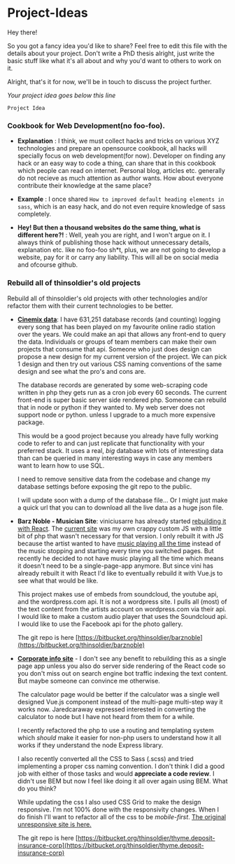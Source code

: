 # Project-Ideas

Hey there! 

So you got a fancy idea you'd like to share? Feel free to edit this file with the details about your project. Don't write a PhD thesis alright, just write the basic stuff like what it's all about and why you'd want to others to work on it.

Alright, that's it for now, we'll be in touch to discuss the project further. 

*Your project idea goes below this line* 

`Project Idea`
### Cookbook for Web Development(no foo-foo).

- **Explanation** : I think, we must collect hacks and tricks on various XYZ technologies and prepare an opensource cookbook, all hacks will specially focus on web development(for now). Developer on finding any hack or an easy way to code a thing, can share that in this cookbook which people can read on internet.
Personal blog, articles etc. generally do not recieve as much attention as author wants. How about everyone contribute their knowledge at the same place?

- **Example** : I once shared `How to improved default heading elements in sass`, which is an easy hack, and do not even require knowledge of sass completely.

- **Hey! But then a thousand websites do the same thing, what is different here?!** : Well, yeah you are right, and I won't argue on it. I always think of publishing those hack without unnecessary details, explanation etc. like no foo-foo sh\*t, plus, we are not going to develop a website, pay for it or carry any liability. This will all be on social media and ofcourse github.


### Rebuild all of thinsoldier's old projects

Rebuild all of thinsoldier's old projects with other technologies and/or refactor them with their current technologies to be better.

- **[Cinemix data](http://thinsoldier.com/cinemix/)**: I have 631,251 database records (and counting) logging every song that has been played on my favourite online radio station over the years. We could make an api that allows any front-end to query the data. Individuals or groups of team members can make their own projects that consume that api. Someone who just does design can propose a new design for my current version of the project. We can pick 1 design and then try out various CSS naming conventions of the same design and see what the pro's and cons are.  
  
  The database records are generated by some web-scraping code written in php they gets run as a cron job every 60 seconds. The current front-end is super basic server side rendered php. Someone can rebuild that in node or python if they wanted to. My web server does not support node or python. unless I upgrade to a much more expensive package.
  
  This would be a good project because you already have fully working code to refer to and can just replicate that functionality with your preferred stack. It uses a real, _big_ database with lots of interesting data than can be queried in many interesting ways in case any members want to learn how to use SQL.
  
  I need to remove sensitive data from the codebase and change my database settings before exposing the git repo to the public.
  
  I will update soon with a dump of the database file... Or I might just make a quick url that you can to download all the live data as a huge json file.
  
  
- **Barz Noble - Musician Site**: viniciusarre has already started [rebuilding it with React](http://vivid.thinsoldier.com/). The [current site](http://www.barznoble.com/) was my own crappy custom JS with a little bit of php that wasn't necessary for that version. I only rebuilt it with JS because the artist wanted to have [music playing all the time](http://www.barznoble.com/x/1.37/) instead of the music stopping and starting every time you switched pages. But recently he decided to not have music playing all the time which means it doesn't need to be a single-page-app anymore. But since vini has already rebuilt it with React I'd like to eventually rebuild it with Vue.js to see what that would be like.  

  This project makes use of embeds from soundcloud, the youtube api, and the wordpress.com api. It is not a wordpress site. I pulls all (most) of the text content from the artists account on wordpress.com via their api. I would like to make a custom audio player that uses the Soundcloud api. I would like to use the Facebook api for the photo gallery.  
  
  The git repo is here [https://bitbucket.org/thinsoldier/barznoble](https://bitbucket.org/thinsoldier/barznoble)


- **[Corporate info site](http://dic.bahama.land/)** - I don't see any benefit to rebuilding this as a single page app unless you also do server side rendering of the React code so you don't miss out on search engine bot traffic indexing the text content. But maybe someone can convince me otherwise.  
  
  The calculator page would be better if the calculator was a single well designed Vue.js component instead of the multi-page multi-step way it works now. Jaredcaraway expressed interested in converting the calculator to node but I have not heard from them for a while.
  
  I recently refactored the php to use a routing and templating system which _should_ make it easier for non-php users to understand how it all works if they understand the node Express library.
  
  I also recently converted all the CSS to Sass (.scss) and tried implementing a proper css naming convention. I don't think I did a good job with either of those tasks and would **appreciate a code review**. I didn't use BEM but now I feel like doing it all over again using BEM. What do you think?
  
  While updating the css I also used CSS Grid to make the design responsive. I'm not 100% done with the responsivity changes. When I do finish I'll want to refactor all of the css to be *mobile-first*. [The original unresponsive site is here.](http://www.dic.bs/)  
  
  The git repo is here [https://bitbucket.org/thinsoldier/thyme.deposit-insurance-corp](https://bitbucket.org/thinsoldier/thyme.deposit-insurance-corp)
